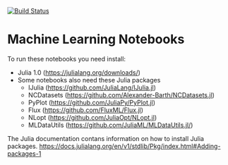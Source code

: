 [![Build Status](https://travis-ci.org/Alexander-Barth/MachineLearningNotebooks.svg?branch=master)](https://travis-ci.org/Alexander-Barth/MachineLearningNotebooks)

# Machine Learning Notebooks

To run these notebooks you need install:
* Julia 1.0 (https://julialang.org/downloads/)
* Some notebooks also need these Julia packages
     * IJulia (https://github.com/JuliaLang/IJulia.jl)
     * NCDatasets (https://github.com/Alexander-Barth/NCDatasets.jl)
     * PyPlot (https://github.com/JuliaPy/PyPlot.jl)
     * Flux (https://github.com/FluxML/Flux.jl)
     * NLopt (https://github.com/JuliaOpt/NLopt.jl)
     * MLDataUtils (https://github.com/JuliaML/MLDataUtils.jl/)

The Julia documentation contans information on how to install Julia packages.
https://docs.julialang.org/en/v1/stdlib/Pkg/index.html#Adding-packages-1
